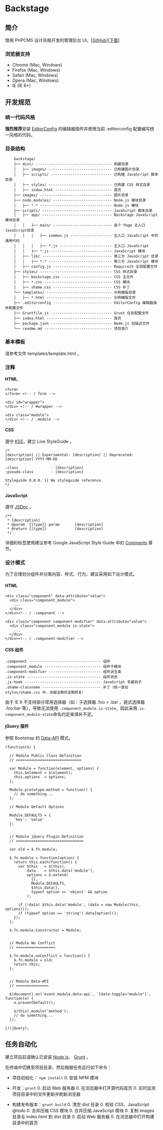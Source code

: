 # Backstage

## 简介

  借用 PHPCMS 设计风格开发的管理后台 UI。[[GitHub](https://github.com/SynZhang/backstage)][[下载](https://github.com/SynZhang/backstage/archive/master.zip)]

### 浏览器支持

* Chrome (Mac, Windows)
* Firefox (Mac, Windows)
* Safari (Mac, Windows)
* Opera (Mac, Windows)
* IE (IE 6+)

## 开发规范

### 统一代码风格

  **强烈推荐**安装 [EditorConfig](http://editorconfig.org/ "支持 AppCode、Code::Blocks、Emacs、Geany、Gedit、IntellijIDEA、jEdit、Notepad++、PHPStrom、PyCharm、RubyMine、Sublime Text、TextMate、Vim、Visual Studio、WebStorm。") 的编辑器插件并使用当前 .editorconfig 配置编写统一风格的代码。

### 目录结构

```
    backstage/
    ├── dist/ ----------------------------------- 构建目录
    │   ├── images/ ----------------------------- 已构建图片目录
    │   ├── scripts/ ---------------------------- 已构建 JavaScript 脚本目录
    │   ├── styles/ ----------------------------- 已构建 CSS 样式目录
    │   ├── index.html -------------------------- 首页
    ├── images/ --------------------------------- 图片目录
    ├── node_modules/ --------------------------- Node.js 模块目录
    │   ├── *.* --------------------------------- Node.js 模块
    ├── scripts/ -------------------------------- JavaScript 脚本目录
    │   ├── app/ -------------------------------- Backstage JavaScript 模块目录
    │   │   ├── main/ --------------------------- 各个 Page 主入口 JavaScript目录
    │   │   │   ├── common.js ------------------- 主入口 JavaScript 中的通用代码
    │   │   │   ├── *.js ------------------------ 主入口 JavaScript
    │   │   ├── *.js ---------------------------- JavaScript 模块
    │   ├── lib/ -------------------------------- 第三方 JavaScript 目录
    │   │   ├── *.* ----------------------------- 第三方 JavaScript 模块
    │   ├── config.js --------------------------- RequireJS 全局配置文件
    ├── styles/ --------------------------------- CSS 样式目录
    │   ├── backstage.css ----------------------- CSS 主文件
    │   ├── *.css ------------------------------- CSS 模块
    │   ├── shame.css --------------------------- CSS 补丁
    └── templates/ ------------------------------ 示例模版目录
    │   ├── *.html ------------------------------ 示例模版文件
    ├── .editorconfig --------------------------- EditorConfig 编辑器插件配置文件
    ├── Gruntfile.js ---------------------------- Grunt 任务配置文件
    ├── index.html ------------------------------ 首页
    ├── package.json ---------------------------- Node.js 包描述文件
    └── readme.md ------------------------------- 项目简介
```

### 基本模板

  请参考文件 templates/template.html 。

### 注释

#### HTML

    <form>
    </form> <!-- / form -->

    <div id="wrapper">
    </div> <!-- / #wrapper -->

    <div class="module">
    </div> <!-- / .module -->

#### CSS

  遵守 [KSS](http://warpspire.com/kss/)，建立 Live StyleGuide 。

    /*
    [description] || Experimental: [description] || Deprecated: [description] YYYY-MM-DD

    .class               - [description]
    :pseudo-class        - [description]

    Styleguide 0.0.0. || No styleguide reference.
    */

#### JavaScript

  遵守 [JSDoc](http://usejsdoc.org/) 。

    /**
     * [description]
     * @param  {[type]} param       [description]
     * @return {[type]}             [description]
     */

  详细的标签使用建议参考 Google JavaScript Style Guide 中的 [Comments](http://google-styleguide.googlecode.com/svn/trunk/javascriptguide.xml#Comments) 章节。

### 设计模式

  为了合理划分组件并分离内容、样式、行为，建议采用如下设计模式。

#### HTML

    <div class="component" data-attribute="value">
      <div class="component_module">
        ...
      </div>
    </div><!-- / .component -->

    <div class="component component-modifier" data-attribute="value">
      <div class="component_module is-state">
        ...
      </div>
    </div><!-- / .component-modifier -->

#### CSS 组件

    .component --------------------------------- 组件
    .component_module -------------------------- 组件子模块
    .component-modifier ------------------------ 组件派生类
    .is-state ---------------------------------- 组件状态
    .js-hook ----------------------------------- JavaScript 专属钩子
    .shame-classname --------------------------- 补丁（统一放在 styles/shame.css 中，详细注释并定期修复）

  由于 IE 6 不支持部分常用选择器（如：子选择器 .foo > .bar ，链式选择器 .foo.bar 等），导致无法使用 `.component_module.is-state`，因此采用`.is-component_module-state`命名约定来填补不足。

#### jQuery 插件

  参照 Bootstrap 的 [Data-API](http://getbootstrap.com/javascript/) 模式。

    (function($) {

      // Module Public Class Definition
      // ==============================

      var Module = function(element, options) {
        this.$element = $(element);
        this.options  = options;
      };

      Module.prototype.method = function() {
        // do something...
      };

      // Module Default Options

      Module.DEFAULTS = {
        'key': 'value'
      };


      // Module jQuery Plugin Definition
      // ===============================

      var old = $.fn.module;

      $.fn.module = function(option) {
        return this.each(function() {
          var $this   = $(this),
              data    = $this.data('module'),
              options = $.extend(
                {},
                Module.DEFAULTS,
                $this.data(),
                typeof option == 'object' && option
              );

          if (!data) $this.data('module', (data = new Module(this, options)));
          if (typeof option == 'string') data[option]();
        });
      };

      $.fn.module.Constructor = Module;


      // Module No Conflict
      // ==================

      $.fn.module.noConflict = function() {
        $.fn.module = old;
        return this;
      };


      // Module Data-API
      // ===============

      $(document).on('event.module.data-api', '[data-toggle="module"]', function(e) {
        e.preventDefault();

        $(this).module('method');
        // do something...
      });

    })(jQuery);

## 任务自动化

  建立项目前请确认已安装 [Node.js](http://nodejs.org/)、 [Grunt](http://gruntjs.com/) 。

  在终端中切换至项目目录，然后根据任务运行如下命令：

  * 项目初始化： `npm install`
    0. 安装 NPM 模块

  * 开发：`grunt`
    0. 启动 Web 服务器
    0. 在浏览器中打开源代码首页
    0. 实时监测项目目录中的文件更新并刷新浏览器

  * 构建发布版本：`grunt build`
    0. 清空 dist 目录
    0. 校验 CSS、JavaScript @todo
    0. 合并压缩 CSS 模块
    0. 合并压缩 JavaScript 模块
    0. 复制 images 目录与 index.html 到 dist 目录
    0. 启动 Web 服务器
    0. 在浏览器中打开构建目录中的首页
